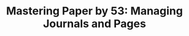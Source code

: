 ---
layout: article
title: "Mastering Paper by 53: Managing Journals and Pages"
modified:
categories: mastering-paper
excerpt: "Learn how to create templates by duplicating pages across journals — perfect for building consistency in a drawing project."
tags: [paper by 53, tutorial, drawing, painting, ipad]
image:
  feature:
  teaser:
  thumb:
comments:
---
